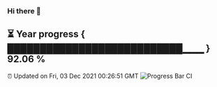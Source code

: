 ### Hi there 👋
⏳ Year progress { ███████████████████████████▁▁▁ } 92.06 %
---
⏰ Updated on Fri, 03 Dec 2021 00:26:51 GMT
![Progress Bar CI](https://github.com/liununu/liununu/workflows/Progress%20Bar%20CI/badge.svg)
